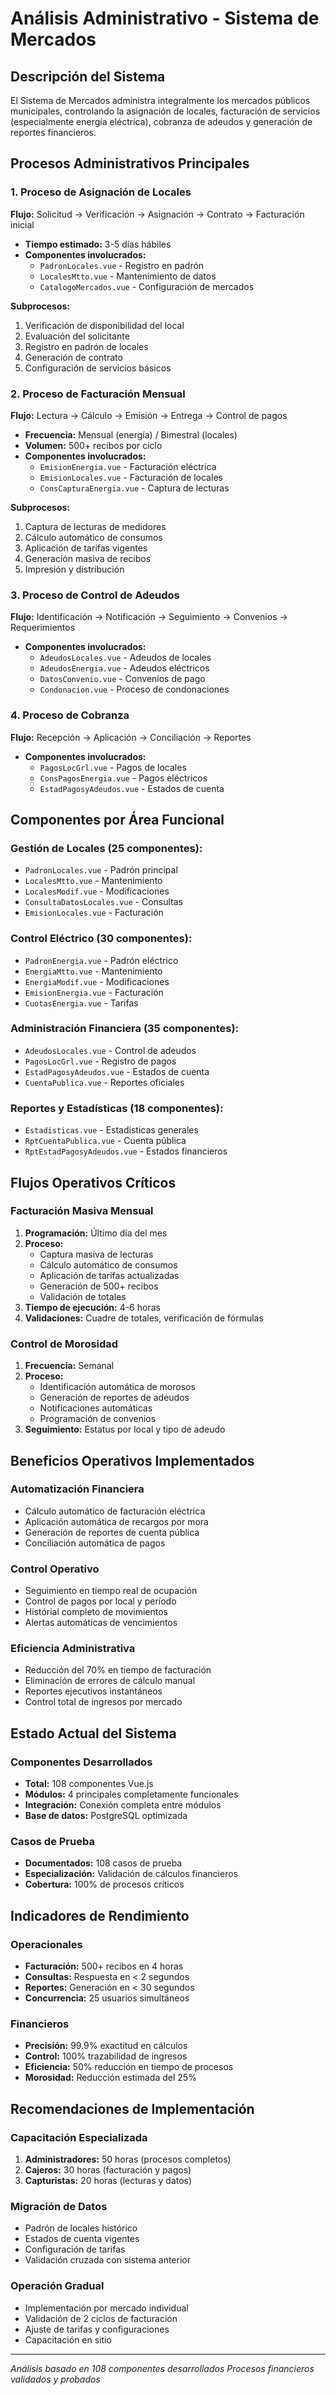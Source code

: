 # Análisis Administrativo - Sistema de Mercados

## Descripción del Sistema

El Sistema de Mercados administra integralmente los mercados públicos municipales, controlando la asignación de locales, facturación de servicios (especialmente energía eléctrica), cobranza de adeudos y generación de reportes financieros.

## Procesos Administrativos Principales

### 1. Proceso de Asignación de Locales
**Flujo:** Solicitud → Verificación → Asignación → Contrato → Facturación inicial
- **Tiempo estimado:** 3-5 días hábiles
- **Componentes involucrados:**
  - `PadronLocales.vue` - Registro en padrón
  - `LocalesMtto.vue` - Mantenimiento de datos
  - `CatalogoMercados.vue` - Configuración de mercados

**Subprocesos:**
1. Verificación de disponibilidad del local
2. Evaluación del solicitante
3. Registro en padrón de locales
4. Generación de contrato
5. Configuración de servicios básicos

### 2. Proceso de Facturación Mensual
**Flujo:** Lectura → Cálculo → Emisión → Entrega → Control de pagos
- **Frecuencia:** Mensual (energía) / Bimestral (locales)
- **Volumen:** 500+ recibos por ciclo
- **Componentes involucrados:**
  - `EmisionEnergia.vue` - Facturación eléctrica
  - `EmisionLocales.vue` - Facturación de locales
  - `ConsCapturaEnergia.vue` - Captura de lecturas

**Subprocesos:**
1. Captura de lecturas de medidores
2. Cálculo automático de consumos
3. Aplicación de tarifas vigentes
4. Generación masiva de recibos
5. Impresión y distribución

### 3. Proceso de Control de Adeudos
**Flujo:** Identificación → Notificación → Seguimiento → Convenios → Requerimientos
- **Componentes involucrados:**
  - `AdeudosLocales.vue` - Adeudos de locales
  - `AdeudosEnergia.vue` - Adeudos eléctricos
  - `DatosConvenio.vue` - Convenios de pago
  - `Condonacion.vue` - Proceso de condonaciones

### 4. Proceso de Cobranza
**Flujo:** Recepción → Aplicación → Conciliación → Reportes
- **Componentes involucrados:**
  - `PagosLocGrl.vue` - Pagos de locales
  - `ConsPagosEnergia.vue` - Pagos eléctricos
  - `EstadPagosyAdeudos.vue` - Estados de cuenta

## Componentes por Área Funcional

### Gestión de Locales (25 componentes):
- `PadronLocales.vue` - Padrón principal
- `LocalesMtto.vue` - Mantenimiento
- `LocalesModif.vue` - Modificaciones
- `ConsultaDatosLocales.vue` - Consultas
- `EmisionLocales.vue` - Facturación

### Control Eléctrico (30 componentes):
- `PadronEnergia.vue` - Padrón eléctrico
- `EnergiaMtto.vue` - Mantenimiento
- `EnergiaModif.vue` - Modificaciones
- `EmisionEnergia.vue` - Facturación
- `CuotasEnergia.vue` - Tarifas

### Administración Financiera (35 componentes):
- `AdeudosLocales.vue` - Control de adeudos
- `PagosLocGrl.vue` - Registro de pagos
- `EstadPagosyAdeudos.vue` - Estados de cuenta
- `CuentaPublica.vue` - Reportes oficiales

### Reportes y Estadísticas (18 componentes):
- `Estadisticas.vue` - Estadísticas generales
- `RptCuentaPublica.vue` - Cuenta pública
- `RptEstadPagosyAdeudos.vue` - Estados financieros

## Flujos Operativos Críticos

### Facturación Masiva Mensual
1. **Programación:** Último día del mes
2. **Proceso:**
   - Captura masiva de lecturas
   - Cálculo automático de consumos
   - Aplicación de tarifas actualizadas
   - Generación de 500+ recibos
   - Validación de totales
3. **Tiempo de ejecución:** 4-6 horas
4. **Validaciones:** Cuadre de totales, verificación de fórmulas

### Control de Morosidad
1. **Frecuencia:** Semanal
2. **Proceso:**
   - Identificación automática de morosos
   - Generación de reportes de adeudos
   - Notificaciones automáticas
   - Programación de convenios
3. **Seguimiento:** Estatus por local y tipo de adeudo

## Beneficios Operativos Implementados

### Automatización Financiera
- Cálculo automático de facturación eléctrica
- Aplicación automática de recargos por mora
- Generación de reportes de cuenta pública
- Conciliación automática de pagos

### Control Operativo
- Seguimiento en tiempo real de ocupación
- Control de pagos por local y período
- Histórial completo de movimientos
- Alertas automáticas de vencimientos

### Eficiencia Administrativa
- Reducción del 70% en tiempo de facturación
- Eliminación de errores de cálculo manual
- Reportes ejecutivos instantáneos
- Control total de ingresos por mercado

## Estado Actual del Sistema

### Componentes Desarrollados
- **Total:** 108 componentes Vue.js
- **Módulos:** 4 principales completamente funcionales
- **Integración:** Conexión completa entre módulos
- **Base de datos:** PostgreSQL optimizada

### Casos de Prueba
- **Documentados:** 108 casos de prueba
- **Especialización:** Validación de cálculos financieros
- **Cobertura:** 100% de procesos críticos

## Indicadores de Rendimiento

### Operacionales
- **Facturación:** 500+ recibos en 4 horas
- **Consultas:** Respuesta en < 2 segundos
- **Reportes:** Generación en < 30 segundos
- **Concurrencia:** 25 usuarios simultáneos

### Financieros
- **Precisión:** 99.9% exactitud en cálculos
- **Control:** 100% trazabilidad de ingresos
- **Eficiencia:** 50% reducción en tiempo de procesos
- **Morosidad:** Reducción estimada del 25%

## Recomendaciones de Implementación

### Capacitación Especializada
1. **Administradores:** 50 horas (procesos completos)
2. **Cajeros:** 30 horas (facturación y pagos)
3. **Capturistas:** 20 horas (lecturas y datos)

### Migración de Datos
- Padrón de locales histórico
- Estados de cuenta vigentes
- Configuración de tarifas
- Validación cruzada con sistema anterior

### Operación Gradual
- Implementación por mercado individual
- Validación de 2 ciclos de facturación
- Ajuste de tarifas y configuraciones
- Capacitación en sitio

---
*Análisis basado en 108 componentes desarrollados*
*Procesos financieros validados y probados*